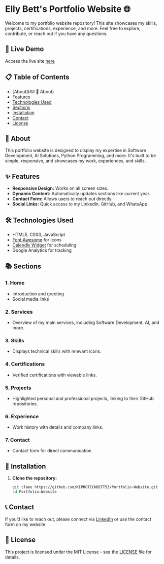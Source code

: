 # Elly Bett's Portfolio Website 🌐

Welcome to my portfolio website repository! This site showcases my skills, projects, certifications, experience, and more. Feel free to explore, contribute, or reach out if you have any questions.

## 🌟 Live Demo
Access the live site [here](https://ellybett.vercel.app)

## 📋 Table of Contents
- [About](## 📖 About)
- [Features](#features)
- [Technologies Used](#technologies-used)
- [Sections](#sections)
- [Installation](#installation)
- [Contact](#contact)
- [License](#license)

## 📖 About
This portfolio website is designed to display my expertise in Software Development, AI Solutions, Python Programming, and more. It's built to be simple, responsive, and showcases my work, experiences, and skills.

## ✨ Features
- **Responsive Design:** Works on all screen sizes.
- **Dynamic Content:** Automatically updates sections like current year.
- **Contact Form:** Allows users to reach out directly.
- **Social Links:** Quick access to my LinkedIn, GitHub, and WhatsApp.

## 🛠️ Technologies Used
- HTML5, CSS3, JavaScript
- [Font Awesome](https://cdnjs.cloudflare.com/ajax/libs/font-awesome/6.5.2/css/all.min.css) for icons
- [Calendly Widget](https://calendly.com/) for scheduling
- Google Analytics for tracking

## 📚 Sections
### 1. **Home**
   - Introduction and greeting
   - Social media links

### 2. **Services**
   - Overview of my main services, including Software Development, AI, and more.

### 3. **Skills**
   - Displays technical skills with relevant icons.

### 4. **Certifications**
   - Verified certifications with viewable links.

### 5. **Projects**
   - Highlighted personal and professional projects, linking to their GitHub repositories.

### 6. **Experience**
   - Work history with details and company links.

### 7. **Contact**
   - Contact form for direct communication.

## 🚀 Installation
1. **Clone the repository:**
   ```bash
   git clone https://github.com/KIPROTICHBETT53/Portfolio-Website.git
   cd Portfolio-Website
## 📞 Contact
If you’d like to reach out, please connect via [LinkedIn](https://www.linkedin.com/in/elly-bett-5b2535247) or use the contact form on my website.

## 📄 License
This project is licensed under the MIT License - see the [LICENSE](LICENSE) file for details.
